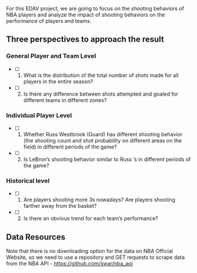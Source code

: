 For this EDAV project, we are going to focus on the shooting behaviors of NBA players and analyze the impact of shooting behaviors on the performance of players and teams. 

## Three perspectives to approach the result

### General Player and Team Level

- [ ] 1. What is the distribution of the total number of shots made for all players in the entire season?

- [ ] 2. Is there any difference between shots attempted and goaled for different teams in different zones?


### Individual Player Level

- [ ] 1. Whether Russ Westbrook (Guard) has different shooting behavior (the shooting count and shot probability on different areas on the field) in different periods of the game?

- [ ] 2. Is LeBron’s shooting behavior similar to Russ ’s in different periods of the game?


### Historical level

- [ ] 1. Are players shooting more 3s nowadays? Are players shooting farther away from the basket?

- [ ] 2. Is there an obvious trend for each team’s performance?


## Data Resources

Note that there is no downloading option for the data on NBA Official Website, so we need to use a repository and GET requests to scrape data from the NBA API - https://github.com/swar/nba_api


